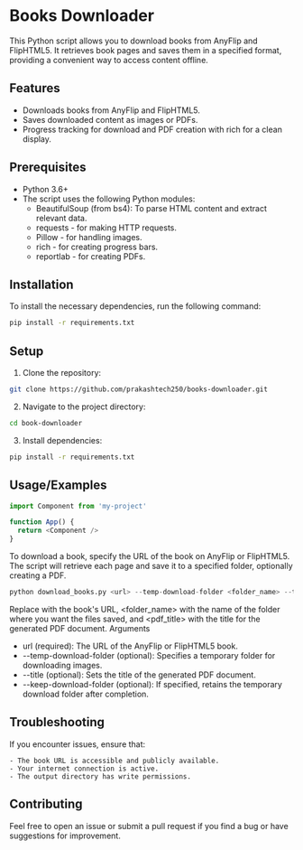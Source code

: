 
# Books Downloader 


This Python script allows you to download books from AnyFlip and FlipHTML5. It retrieves book pages and saves them in a specified format, providing a convenient way to access content offline.

## Features

- Downloads books from AnyFlip and FlipHTML5.
- Saves downloaded content as images or PDFs.
- Progress tracking for download and PDF creation with rich for a clean display.


## Prerequisites

- Python 3.6+
- The script uses the following Python modules:
    - BeautifulSoup (from bs4): To parse HTML content and extract relevant data.
    - requests - for making HTTP requests.
    - Pillow - for handling images.
    - rich - for creating progress bars.
    - reportlab - for creating PDFs.
    
## Installation

To install the necessary dependencies, run the following command:

```bash
pip install -r requirements.txt
```
## Setup

1. Clone the repository:

```bash
git clone https://github.com/prakashtech250/books-downloader.git

```

2. Navigate to the project directory:

```bash
cd book-downloader
```

3. Install dependencies:

```bash
pip install -r requirements.txt
```


## Usage/Examples

```javascript
import Component from 'my-project'

function App() {
  return <Component />
}
```

To download a book, specify the URL of the book on AnyFlip or FlipHTML5. The script will retrieve each page and save it to a specified folder, optionally creating a PDF.

```python
python download_books.py <url> --temp-download-folder <folder_name> --title <pdf_title> --keep-download-folder
```

Replace <url> with the book's URL, <folder_name> with the name of the folder where you want the files saved, and <pdf_title> with the title for the generated PDF document.
Arguments

- url (required): The URL of the AnyFlip or FlipHTML5 book.
- --temp-download-folder (optional): Specifies a temporary folder for downloading images.
- --title (optional): Sets the title of the generated PDF document.
- --keep-download-folder (optional): If specified, retains the temporary download folder after completion.

## Troubleshooting

If you encounter issues, ensure that:

    - The book URL is accessible and publicly available.
    - Your internet connection is active.
    - The output directory has write permissions.
## Contributing

Feel free to open an issue or submit a pull request if you find a bug or have suggestions for improvement.

